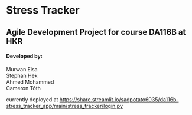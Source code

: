 # Stress Tracker

## Agile Development Project for course DA116B at HKR

#### Developed by:
Murwan Eisa  
Stephan Hek  
Ahmed Mohammed  
Cameron Tóth  

currently deployed at https://share.streamlit.io/sadpotato6035/da116b-stress_tracker_app/main/stress_tracker/login.py  
